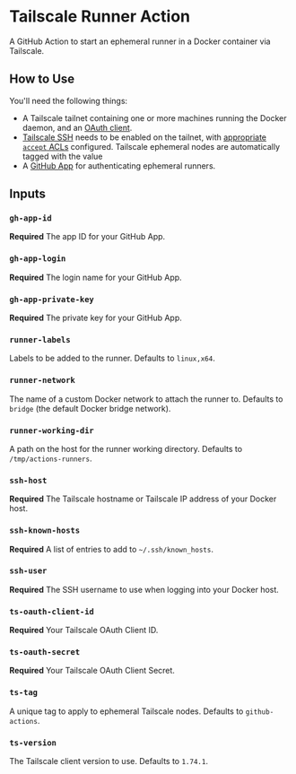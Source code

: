 # Tailscale Runner Action
 A GitHub Action to start an ephemeral runner in a Docker container via Tailscale.

## How to Use

You'll need the following things:

- A Tailscale tailnet containing one or more machines running the Docker daemon, and an [OAuth client](https://tailscale.com/kb/1215/oauth-clients#setting-up-an-oauth-client).
- [Tailscale SSH](https://tailscale.com/kb/1193/tailscale-ssh) needs to be enabled on the tailnet, with [appropriate `accept` ACLs](https://tailscale.com/kb/1193/tailscale-ssh#action) configured. Tailscale ephemeral nodes are automatically tagged with the value
- A [GitHub App](https://docs.github.com/en/actions/hosting-your-own-runners/managing-self-hosted-runners-with-actions-runner-controller/authenticating-to-the-github-api#authenticating-arc-with-a-github-app) for authenticating ephemeral runners.

## Inputs

### `gh-app-id`

**Required** The app ID for your GitHub App.

### `gh-app-login`

**Required** The login name for your GitHub App.

### `gh-app-private-key`

**Required** The private key for your GitHub App.

### `runner-labels`

Labels to be added to the runner. Defaults to `linux,x64`.

### `runner-network`

The name of a custom Docker network to attach the runner to. Defaults to `bridge` (the default Docker bridge network).

### `runner-working-dir`

A path on the host for the runner working directory. Defaults to `/tmp/actions-runners`.

### `ssh-host`

**Required** The Tailscale hostname or Tailscale IP address of your Docker host.

### `ssh-known-hosts`

**Required** A list of entries to add to `~/.ssh/known_hosts`.

### `ssh-user`

**Required** The SSH username to use when logging into your Docker host.

### `ts-oauth-client-id`

**Required** Your Tailscale OAuth Client ID.

### `ts-oauth-secret`

**Required** Your Tailscale OAuth Client Secret.

### `ts-tag`

A unique tag to apply to ephemeral Tailscale nodes. Defaults to `github-actions`.

### `ts-version`

The Tailscale client version to use. Defaults to `1.74.1`.
